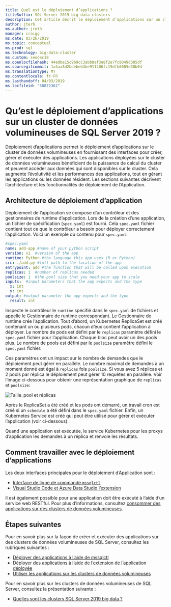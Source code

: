 ```yaml
---
title: Quel est le déploiement d’applications ?
titleSuffix: SQL Server 2019 big data clusters
description: Cet article décrit le déploiement d’applications sur un cluster de données volumineuses de SQL Server 2019 (version préliminaire).
author: jterh
ms.author: jroth
manager: craigg
ms.date: 03/26/2019
ms.topic: conceptual
ms.prod: sql
ms.technology: big-data-cluster
ms.custom: seodec18
ms.openlocfilehash: 44e0be15c9b9cc3abb8af3e8f2e7fc8049d385df
ms.sourcegitcommit: 1a4aa8d2bdebeb3be911406fc19dfb6085d30b04
ms.translationtype: MT
ms.contentlocale: fr-FR
ms.lasthandoff: 04/03/2019
ms.locfileid: "58872362"
---
```

# <a name="what-is-application-deployment-on-a-sql-server-2019-big-data-cluster"></a>Qu’est le déploiement d’applications sur un cluster de données volumineuses de SQL Server 2019 ?

Déploiement d’applications permet le déploiement d’applications sur le cluster de données volumineuses en fournissant des interfaces pour créer, gérer et exécuter des applications. Les applications déployées sur le cluster de données volumineuses bénéficient de la puissance de calcul du cluster et peuvent accéder aux données qui sont disponibles sur le cluster. Cela augmente l’évolutivité et les performances des applications, tout en gérant les applications où les données résident.
Les sections suivantes décrivent l’architecture et les fonctionnalités de déploiement de l’Application.

## <a name="application-deployment-architecture"></a>Architecture de déploiement d’application

Déploiement de l’application se compose d’un contrôleur et des gestionnaires de runtime d’application. Lors de la création d’une application, un fichier de spécification (`spec.yaml`) est fourni. Cela `spec.yaml` fichier contient tout ce que le contrôleur a besoin pour déployer correctement l’application. Voici un exemple du contenu pour `spec.yaml`:

```yaml
#spec.yaml
name: add-app #name of your python script
version: v1  #version of the app
runtime: Python #the language this app uses (R or Python)
src: ./add.py #full path to the location of the app
entrypoint: add #the function that will be called upon execution
replicas: 1  #number of replicas needed
poolsize: 1  #the pool size that you need your app to scale
inputs:  #input parameters that the app expects and the type
  x: int
  y: int
output: #output parameter the app expects and the type
  result: int
```

Inspecte le contrôleur le `runtime` spécifié dans le `spec.yaml` de fichiers et appelle le Gestionnaire de runtime correspondant. Le Gestionnaire de runtime crée l’application. Tout d’abord, un Kubernetes ReplicaSet est créé contenant un ou plusieurs pods, chacun d’eux contient l’application à déployer. Le nombre de pods est défini par le `replicas` paramètre défini le `spec.yaml` fichier pour l’application. Chaque bloc peut avoir un des pools plus. Le nombre de pools est défini par le `poolsize` paramètre défini le `spec.yaml` fichier.

Ces paramètres ont un impact sur le nombre de demandes que le déploiement peut gérer en parallèle. Le nombre maximal de demandes à un moment donné est égal à `replicas` fois `poolsize`. Si vous avez 5 réplicas et 2 pools par réplica le déploiement peut gérer 10 requêtes en parallèle. Voir l’image ci-dessous pour obtenir une représentation graphique de `replicas` et `poolsize`:

![Taiile_pool et réplicas](media/big-data-cluster-create-apps/poolsize-vs-replicas.png)

Après le ReplicaSet a été créé et les pods ont démarré, un travail cron est créé si un `schedule` a été défini dans le `spec.yaml` fichier. Enfin, un Kubernetes Service est créé qui peut être utilisé pour gérer et exécuter l’application (voir ci-dessous).

Quand une application est exécutée, le service Kubernetes pour les proxys d’application les demandes à un réplica et renvoie les résultats.

## <a name="how-to-work-with-application-deployment"></a>Comment travailler avec le déploiement d’applications

Les deux interfaces principales pour le déploiement d’Application sont : 
- [Interface de ligne de commande `mssqlctl`](big-data-cluster-create-apps.md)
- [Visual Studio Code et Azure Data Studio l’extension](app-deployment-extension.md)

Il est également possible pour une application doit être exécuté à l’aide d’un service web RESTful. Pour plus d’informations, consultez [consommer des applications sur des clusters de données volumineuses](big-data-cluster-consume-apps.md).

## <a name="next-steps"></a>Étapes suivantes

Pour en savoir plus sur la façon de créer et exécuter des applications sur des clusters de données volumineuses de SQL Server, consultez les rubriques suivantes :

- [Déployer des applications à l’aide de mssqlctl](big-data-cluster-create-apps.md)
- [Déployer des applications à l’aide de l’extension de l’application déployée](app-deployment-extension.md)
- [Utiliser les applications sur les clusters de données volumineuses](big-data-cluster-consume-apps.md)

Pour en savoir plus sur les clusters de données volumineuses de SQL Server, consultez la présentation suivante :

- [Quelles sont les clusters SQL Server 2019 big data ?](big-data-cluster-overview.md)

